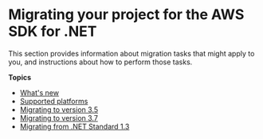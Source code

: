 # Migrating your project for the AWS SDK for \.NET<a name="net-dg-migrating"></a>

This section provides information about migration tasks that might apply to you, and instructions about how to perform those tasks\.

**Topics**
+ [What's new](whats-new.md)
+ [Supported platforms](net-dg-supported-platforms.md)
+ [Migrating to version 3\.5](net-dg-v35.md)
+ [Migrating to version 3\.7](net-dg-v37.md)
+ [Migrating from \.NET Standard 1\.3](migration-from-net-standard-1-3.md)